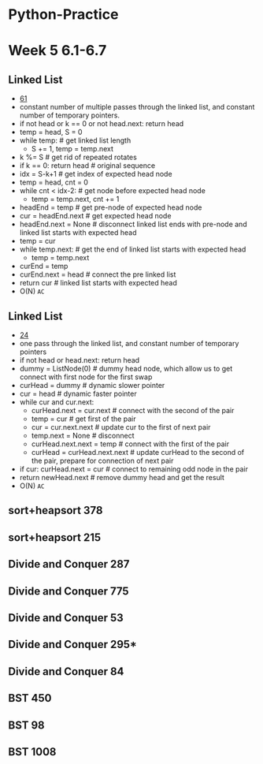 # Python-Practice
# Week 5 6.1-6.7

## Linked List
  - [61](https://leetcode.com/problems/rotate-list/)
  - constant number of multiple passes through the linked list, and constant number of temporary pointers.
  - if not head or k == 0 or not head.next: return head
  - temp = head, S = 0
  - while temp:  # get linked list length
    - S += 1, temp = temp.next
  - k %= S  # get rid of repeated rotates
  - if k == 0: return head  # original sequence
  - idx = S-k+1  # get index of expected head node
  - temp = head, cnt = 0
  - while cnt < idx-2:  # get node before expected head node
    - temp = temp.next, cnt += 1
  - headEnd = temp  # get pre-node of expected head node
  - cur = headEnd.next  # get expected head node
  - headEnd.next = None  # disconnect linked list ends with pre-node and linked list starts with expected head
  - temp = cur
  - while temp.next:  # get the end of linked list starts with expected head
    - temp = temp.next
  - curEnd = temp
  - curEnd.next = head  # connect the pre linked list
  - return cur  # linked list starts with expected head
  - O(N) `AC`

## Linked List 
  - [24](https://leetcode.com/problems/swap-nodes-in-pairs/)
  - one pass through the linked list, and constant number of temporary pointers
  - if not head or head.next: return head
  - dummy = ListNode(0)  # dummy head node, which allow us to get connect with first node for the first swap
  - curHead = dummy  # dynamic slower pointer
  - cur = head  # dynamic faster pointer
  - while cur and cur.next:
    - curHead.next = cur.next  # connect with the second of the pair
    - temp = cur  # get first of the pair
    - cur = cur.next.next  # update cur to the first of next pair
    - temp.next = None  # disconnect
    - curHead.next.next = temp  # connect with the first of the pair
    - curHead = curHead.next.next  # update curHead to the second of the pair, prepare for connection of next pair
  - if cur: curHead.next = cur  # connect to remaining odd node in the pair
  - return newHead.next  # remove dummy head and get the result
  - O(N) `AC` 
## sort+heapsort 	378
## sort+heapsort 	215
## Divide and Conquer	287
## Divide and Conquer	775
## Divide and Conquer	53
## Divide and Conquer	295*
## Divide and Conquer	84
## BST	450
## BST	98
## BST	1008
